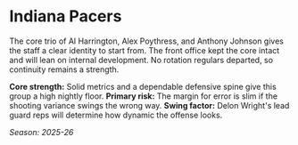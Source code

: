 # Indiana Pacers

The core trio of Al Harrington, Alex Poythress, and Anthony Johnson gives the staff a clear identity to start from.
The front office kept the core intact and will lean on internal development.
No rotation regulars departed, so continuity remains a strength.

**Core strength:** Solid metrics and a dependable defensive spine give this group a high nightly floor.
**Primary risk:** The margin for error is slim if the shooting variance swings the wrong way.
**Swing factor:** Delon Wright's lead guard reps will determine how dynamic the offense looks.

_Season: 2025-26_
